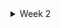 <details>
  <summary>Week 2</summary>
  
  <details>
    <summary>1) Understanding how to measure CPU performance</summary>
    
    Content related to measuring CPU performance goes here.
  </details>
   <details>
    <summary>)RISCV architecture</summary>
    
    Content related to measuring CPU performance goes here.
  </details>
   <details>
    <summary>3)Task3</summary>
    
    - Verify all the c code (counter, matrix multiplication, ALU code using RISC-V compiler and spike output.

      1)Counter
      [c program](week1/part_a/counter.c)

          
       2)Matrix Multiplication
     3) ALU 
        
    ##   Measure CPU performance of all the programs mentioned above using either godbolt or RISC-V disassembler.
    

  </details>
</details>
